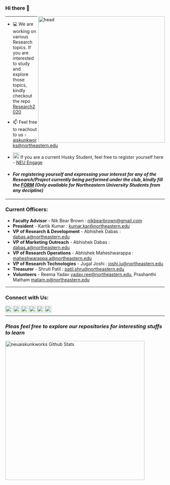### Hi there 👋

<img align="right" alt="head" width="400px" src="https://user-images.githubusercontent.com/67298046/90579796-13653d00-e195-11ea-9aca-63355eeed649.png" /> 

--------------------
- 💻 We are working on various Research topics. If you are interested to study and explore those topics, kindly checkout the repo [Research2020](https://github.com/neuaiskunkworks/Research-2020)

- 📫 Feel free to reachout to us - aiskunkworks@northeastern.edu

- <img alt="NEU" width="20px" src="https://user-images.githubusercontent.com/67298046/90580613-4c061600-e197-11ea-8768-36cd391a6665.png"/> If you are a current Husky Student, feel free to register yourself here - [NEU Engage](https://neu.campuslabs.com/engage/organization/ai-skunkworks-at-northeastern)

- #### <i>For registering yourself and expressing your interest for any of the Research/Project currently being performed under the club, kindly fill the [FORM](https://forms.office.com/Pages/ResponsePage.aspx?id=gcLuqKOqrk2sm5o5i5IV52PXxpsXCd9MoG8dFRYB16pUNkVMNElFU0k2UFdTOVZWR0NRUFdGQkM0TC4u) (Only available for Northeastern University Students from any decipline)</i>

---------------------
### Current Officers:

- __Faculty Advisor__ - Nik Bear Brown : <nikbearbrown@gmail.com>
- __President__ - Kartik Kumar : <kumar.kar@northeastern.edu>
- __VP of Research & Development__ - Abhishek Dabas : <dabas.a@northeastern.edu>
- __VP of Marketing Outreach__ - Abhishek Dabas : <dabas.a@northeastern.edu>
- __VP of Research Operations__	 - Abhishek Maheshwarappa : <maheshwarappa.a@northeastern.edu>
- __VP of Research Technologies__	- Jugal Joshi : <joshi.ju@northeastern.edu>
- __Treasurer__	- Shruti Patil : <patil.shru@northeastern.edu>
- __Volunteers__ - Reema Yadav <yadav.ree@northeastern.edu>, Prashanthi Matham <matam.p@northeastern.edu>

----------------------

### Connect with Us:

[<img align="left" alt="prabhuSub | Twitter" width="22px" src="https://cdn.jsdelivr.net/npm/simple-icons@v3/icons/twitter.svg" />][twitter]
[<img align="left" alt="prabhuSub | LinkedIn" width="22px" src="https://cdn.jsdelivr.net/npm/simple-icons@v3/icons/linkedin.svg" />][linkedin]
[<img align="left" alt="prabhuSub | Instagram" width="22px" src="https://cdn.jsdelivr.net/npm/simple-icons@v3/icons/instagram.svg" />][instagram]
[<img align="left" alt="prabhuSub | Instagram" width="22px" src="https://cdn.jsdelivr.net/npm/simple-icons@v3/icons/facebook.svg" />][facebook]
[<img align="left" alt="prabhuSub | Youtube" width="22px" src="https://cdn.jsdelivr.net/npm/simple-icons@3.10.0/icons/youtube.svg" />][youtube]
[<img align="left" alt="prabhuSub | MSTeams" width="22px" src="https://cdn.jsdelivr.net/npm/simple-icons@3.10.0/icons/microsoftteams.svg" />][microsoftteams]

<br />

--------------------------------------------------------------------------------------

###  <i>Pleas feel free to explore our repositories for interesting stuffs to learn </i>

<img width="440px" align="left" alt="neuaiskunkworks Github Stats" src="https://github-readme-stats.vercel.app/api?username=neuaiskunkworks&show_icons=true&hide_border=true" />



[twitter]: https://twitter.com/skunkworksneu
[instagram]: https://www.instagram.com/aiskunkworks/
[linkedin]: https://www.linkedin.com/company/skunkworksneu
[facebook]: https://www.facebook.com/AI-Skunkworks-at-Northeastern-University-106569391111012/?view_public_for=106569391111012&ref=page_internal
[youtube]: https://www.youtube.com/channel/UCSqJ-CN73dOEinvRvlYc2Cw
[microsoftteams]: https://teams.microsoft.com/_#/school/conversations/General?threadId=19:9063a758b4774908b7bb74a0514818df@thread.tacv2&ctx=channel


